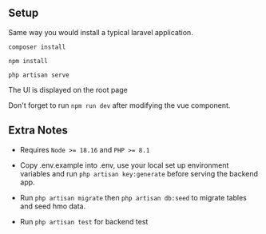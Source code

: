 


## Setup

Same way you would install a typical laravel application.

    composer install

    npm install

    php artisan serve

The UI is displayed on the root page

Don't forget to run `npm run dev` after modifying the vue component.

## Extra Notes

- Requires `Node >= 18.16` and `PHP >= 8.1`

- Copy .env.example into .env, use your local set up environment variables and run ```php artisan key:generate``` before serving the backend app.

- Run ```php artisan migrate``` then ```php artisan db:seed``` to migrate tables and seed hmo data.

- Run ```php artisan test``` for backend test


